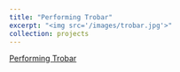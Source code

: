 ```yaml
---
title: "Performing Trobar"
excerpt: "<img src='/images/trobar.jpg'>"
collection: projects
---
```

[Performing Trobar](https://trobar.stanford.edu)